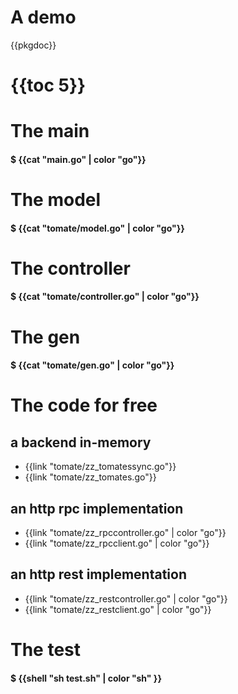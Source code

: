 # A demo

{{pkgdoc}}

# {{toc 5}}

# The main

#### $ {{cat "main.go" | color "go"}}

# The model

#### $ {{cat "tomate/model.go" | color "go"}}

# The controller

#### $ {{cat "tomate/controller.go" | color "go"}}

# The gen

#### $ {{cat "tomate/gen.go" | color "go"}}

# The code for free

## a backend in-memory

 - {{link "tomate/zz_tomatessync.go"}}
 - {{link "tomate/zz_tomates.go"}}

## an http rpc implementation

 - {{link "tomate/zz_rpccontroller.go" | color "go"}}
 - {{link "tomate/zz_rpcclient.go" | color "go"}}

## an http rest implementation

 - {{link "tomate/zz_restcontroller.go" | color "go"}}
 - {{link "tomate/zz_restclient.go" | color "go"}}

# The test

#### $ {{shell "sh test.sh" | color "sh" }}
